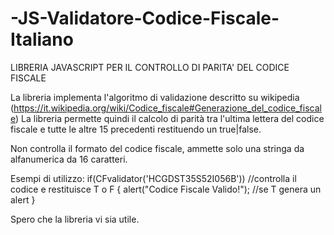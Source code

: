 # -JS-Validatore-Codice-Fiscale-Italiano
LIBRERIA JAVASCRIPT PER IL CONTROLLO DI PARITA' DEL CODICE FISCALE

La libreria implementa l'algoritmo di validazione descritto su wikipedia
(https://it.wikipedia.org/wiki/Codice_fiscale#Generazione_del_codice_fiscale)
La libreria permette quindi il calcolo di parità tra l'ultima lettera del
codice fiscale e tutte le altre 15 precedenti restituendo un true|false.

Non controlla il formato del codice fiscale, ammette solo una stringa da
alfanumerica da 16 caratteri.



Esempi di utilizzo:
if(CFvalidator('HCGDST35S52I056B'))  //controlla il codice e restituisce T o F
{
  alert("Codice Fiscale Valido!");  //se T genera un alert
}

Spero che la libreria vi sia utile.
